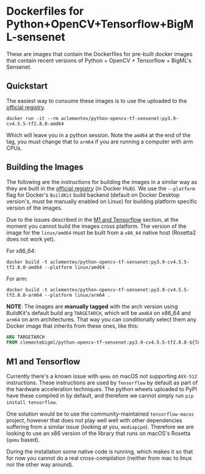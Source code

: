 # Dockerfiles for Python+OpenCV+Tensorflow+BigML-sensenet

These are images that contain the Dockerfiles for pre-built docker images that contain recent versions of Python + OpenCV + Tensorflow + BigML's Sensenet.

## Quickstart

The easiest way to consume these images is to use the uploaded to the [official registry](https://hub.docker.com/repository/docker/clementebigml/python-opencv-tf-sensenet/).

```console
docker run -it --rm aclementev/python-opencv-tf-sensenet:py3.9-cv4.5.5-tf2.8.0-amd64
```

Which will leave you in a python session.
Note the `amd64` at the end of the tag, you must change that to `arm64` if you are running a computer with arm CPUs.

## Building the Images

The following are the instructions for building the images in a similar way as they are built in the [official registry](https://hub.docker.com/repository/docker/clementebigml/python-opencv-tf-sensenet/) (in Docker Hub).
We use the `--platform` flag for Docker's `BuildKit` build backend (default on Docker Desktop version's, must be manually enabled on Linux) for building platform specific version of the images.

Due to the issues described in the [M1 and Tensorflow](#m1-and-tensorflow) section, at the moment you cannot build the images cross platform.
The version of the image for the `linux/amd64` must be built from a `x86_64` native host (Rosetta2 does not work yet).  

For x86_64:

```console
docker build -t aclementev/python-opencv-tf-sensenet:py3.9-cv4.5.5-tf2.8.0-amd64 --platform linux/amd64 .
```

For arm:

```console
docker build -t aclementev/python-opencv-tf-sensenet:py3.9-cv4.5.5-tf2.8.0-arm64 --platform linux/arm64 .
```


**NOTE**: The images are **manually tagged** with the arch version using BuildKit's default build arg `TARGETARCH`, which will be `amd64` on x86_64 and `arm64` on arm architectures.
That way you can conditionally select them any Docker image that inherits from these ones, like this:

```dockerfile
ARG TARGETARCH
FROM clementebigml/python-opencv-tf-sensenet:py3.9-cv4.5.5-tf2.8.0-${TARGETARCH}
```


## M1 and Tensorflow

Currently there's a known issue with `qemu` on macOS not supporting `AVX-512` instructions.
These instructions are used by `Tensorflow` by default as part of the hardware acceleration techniques.
The python wheels uploaded to PyPI have these compiled in by default, and therefore we cannot simply run `pip install tensorflow`.

One solution would be to use the community-maintained `tensorflow-macos` project, however that does not play well well with other dependencies 
suffering from a similar issue (looking at you, `mediapipe`).
Therefore we are looking to use an x86 version of the library that runs on macOS's Rosetta (`qemu` based).

During the installation some native code is running, which makes it so that for now you cannot do a real cross-compilation (neither from mac to linux nor the other way around).
